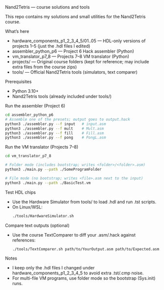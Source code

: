 Nand2Tetris — course solutions and tools

This repo contains my solutions and small utilities for the Nand2Tetris course.

What’s here
- hardware_components_p1_2_3_4_5/01..05 — HDL-only versions of projects 1–5 (just the .hdl files I edited)
- assembler_python_p6 — Project 6 Hack assembler (Python)
- vm_translator_p7_8 — Projects 7–8 VM translator (Python)
- projects/ — Original course folders (kept for reference; may include extra files from the course zips)
- tools/ — Official Nand2Tetris tools (simulators, text comparer)

Prerequisites
- Python 3.10+
- Nand2Tetris tools (already included under tools/)

Run the assembler (Project 6)
```bash
cd assembler_python_p6
# Assemble one of the presets; output goes to output.hack
python3 ./assembler.py --f input   # input.asm
python3 ./assembler.py --f mult    # Mult.asm
python3 ./assembler.py --f fill    # Fill.asm
python3 ./assembler.py --f pong    # PongL.asm
```

Run the VM translator (Projects 7–8)
```bash
cd vm_translator_p7_8

# Folder mode (includes bootstrap; writes <folder>/<folder>.asm)
python3 ./main.py --path ./SomeProgramFolder

# File mode (no bootstrap; writes <file>.asm next to the input)
python3 ./main.py --path ./BasicTest.vm
```

Test HDL chips
- Use the Hardware Simulator from tools/ to load .hdl and run .tst scripts.
- On Linux/WSL:
  ```bash
  ./tools/HardwareSimulator.sh
  ```

Compare text outputs (optional)
- Use the course TextComparer to diff your .asm/.hack against references:
  ```bash
  ./tools/TextComparer.sh path/to/YourOutput.asm path/to/Expected.asm
  ```

Notes
- I keep only the .hdl files I changed under hardware_components_p1_2_3_4_5 to avoid extra .tst/.cmp noise.
- For multi-file VM programs, use folder mode so the bootstrap (Sys.init) runs.